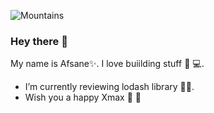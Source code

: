 ![Mountains](https://images.unsplash.com/photo-1560759995-d237fb70a79d?ixid=MXwxMjA3fDB8MHxwaG90by1wYWdlfHx8fGVufDB8fHw%3D&ixlib=rb-1.2.1&auto=format&fit=crop&w=1566&q=80&h=600)

### Hey there 🌱
My name is Afsane✨. I love buiilding stuff :balloon: :computer:.

- I’m currently reviewing lodash library :bowing_woman:.
- Wish you a happy Xmax :santa: :gift:



<!--
**afsanefda/afsanefda** is a ✨ _special_ ✨ repository because its `README.md` (this file) appears on your GitHub profile.

Here are some ideas to get you started:

- 🔭 I’m currently working on ...
- 🌱 I’m currently learning ...
- 👯 I’m looking to collaborate on ...
- 🤔 I’m looking for help with ...
- 💬 Ask me about ...
- 📫 How to reach me: ...
- 😄 Pronouns: ...
- ⚡ Fun fact: ...
-->

